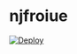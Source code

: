 # njfroiue
[![Deploy](https://www.herokucdn.com/deploy/button.png)](https://dashboard.heroku.com/new?template=https://github.com/mbnjtee/njfroiue)
